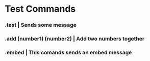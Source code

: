 # Test Commands

### .test | Sends some message

### .add (number1) (number2) | Add two numbers together

### .embed | This comands sends an embed message

